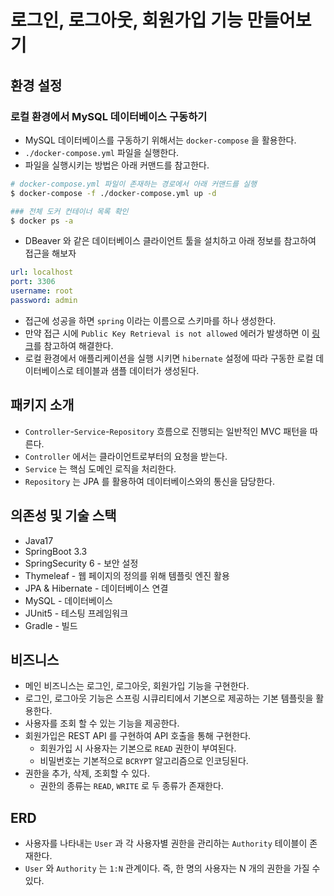 # 로그인, 로그아웃, 회원가입 기능 만들어보기

## 환경 설정

### 로컬 환경에서 MySQL 데이터베이스 구동하기

- MySQL 데이터베이스를 구동하기 위해서는 `docker-compose` 을 활용한다.
- `./docker-compose.yml` 파일을 실행한다.
- 파일을 실행시키는 방법은 아래 커맨드를 참고한다.

```bash
# docker-compose.yml 파일이 존재하는 경로에서 아래 커맨드를 실행
$ docker-compose -f ./docker-compose.yml up -d

### 전체 도커 컨테이너 목록 확인
$ docker ps -a
```

- DBeaver 와 같은 데이터베이스 클라이언트 툴을 설치하고 아래 정보를 참고하여 접근을 해보자
```yml
url: localhost
port: 3306
username: root
password: admin
```

- 접근에 성공을 하면 `spring` 이라는 이름으로 스키마를 하나 생성한다.
- 만약 접근 시에 `Public Key Retrieval is not allowed` 에러가 발생하면 이 [링크](https://velog.io/@dailylifecoding/DBeaver-MySQL-connecting-error-Public-Key-Retrieval-is-not-allowed-solved)를 참고하여 해결한다.
- 로컬 환경에서 애플리케이션을 실행 시키면 `hibernate` 설정에 따라 구동한 로컬 데이터베이스로 테이블과 샘플 데이터가 생성된다.

## 패키지 소개

- `Controller`-`Service`-`Repository` 흐름으로 진행되는 일반적인 MVC 패턴을 따른다.
- `Controller` 에서는 클라이언트로부터의 요청을 받는다.
- `Service` 는 핵심 도메인 로직을 처리한다.
- `Repository` 는 JPA 를 활용하여 데이터베이스와의 통신을 담당한다.

## 의존성 및 기술 스택

- Java17
- SpringBoot 3.3
- SpringSecurity 6 - 보안 설정
- Thymeleaf - 웹 페이지의 정의를 위해 템플릿 엔진 활용
- JPA & Hibernate - 데이터베이스 연결
- MySQL - 데이터베이스
- JUnit5 - 테스팅 프레임워크
- Gradle - 빌드

## 비즈니스

- 메인 비즈니스는 로그인, 로그아웃, 회원가입 기능을 구현한다.
- 로그인, 로그아웃 기능은 스프링 시큐리티에서 기본으로 제공하는 기본 템플릿을 활용한다.
- 사용자를 조회 할 수 있는 기능을 제공한다.
- 회원가입은 REST API 를 구현하여 API 호출을 통해 구현한다.
  - 회원가입 시 사용자는 기본으로 `READ` 권한이 부여된다. 
  - 비밀번호는 기본적으로 `BCRYPT` 알고리즘으로 인코딩된다.
- 권한을 추가, 삭제, 조회할 수 있다.
  - 권한의 종류는 `READ`, `WRITE` 로 두 종류가 존재한다.

## ERD

- 사용자를 나타내는 `User` 과 각 사용자별 권한을 관리하는 `Authority` 테이블이 존재한다.
- `User` 와 `Authority` 는 `1:N` 관계이다. 즉, 한 명의 사용자는 N 개의 권한을 가질 수 있다.